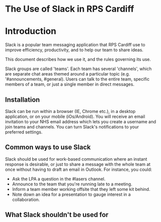 # The Use of Slack in RPS Cardiff

# Introduction
Slack is a popular team messaging application that RPS Cardiff use to improve efficiency, productivity, and to help our team to share ideas. 

This document describes how we use it, and the rules governing its use.

Slack groups are called 'teams'. Each team has several 'channels', which are separate chat areas themed around a particular topic (e.g. '#announcements, #general). Users can talk to the entire team, specific members of a team, or just a single member in direct messages. 

## Installation

Slack can be run within a browser (IE, Chrome etc.), in a desktop application, or on your mobile (iOs/Android). You will receive an email invitation to your NHS email address which lets you create a username and join teams and channels. You can turn Slack's notifications to your preferred settings.

## Common ways to use Slack

Slack should be used for work-based communication where an instant response is desirable, or just to share a message with the whole team at once without having to draft an email in Outlook. For instance, you could:

- Ask the LPA a question in the #lasers channel.
- Announce to the team that you're running late to a meeting.
- Inform a team member working offsite that they left some kit behind.
- Note down an idea for a presentation to gauge interest in a collaboration.

## What Slack shouldn't be used for


